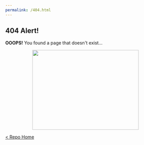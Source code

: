 ```yaml
---
permalink: /404.html
---
```


## 404 Alert!

**OOOPS!** You found a page that doesn't exist...
<p align="center">
    <img width="334" height="250" src="https://synthesis-asu-tml.github.io/Media-Choreography-Lower-Division/forky.jpg">
</p>

[< Repo Home](https://synthesis-asu-tml.github.io/Media-Choreography-Lower-Division)
